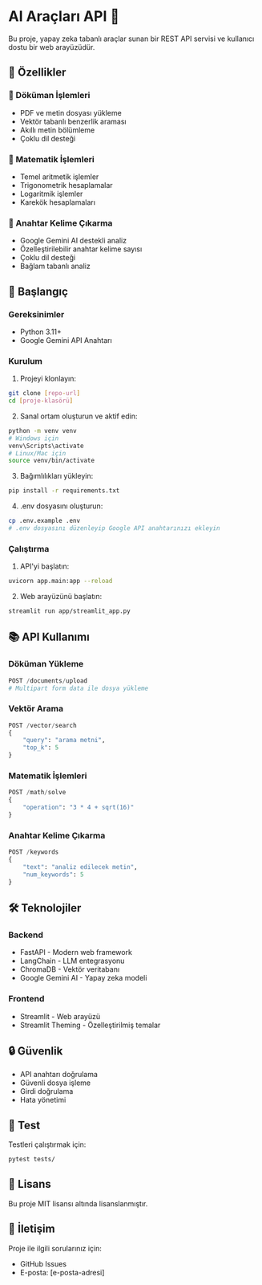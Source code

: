 # AI Araçları API 🤖

Bu proje, yapay zeka tabanlı araçlar sunan bir REST API servisi ve kullanıcı dostu bir web arayüzüdür.

## 🌟 Özellikler

### 📝 Döküman İşlemleri
- PDF ve metin dosyası yükleme
- Vektör tabanlı benzerlik araması
- Akıllı metin bölümleme
- Çoklu dil desteği

### 🔢 Matematik İşlemleri
- Temel aritmetik işlemler
- Trigonometrik hesaplamalar
- Logaritmik işlemler
- Karekök hesaplamaları

### 🔑 Anahtar Kelime Çıkarma
- Google Gemini AI destekli analiz
- Özelleştirilebilir anahtar kelime sayısı
- Çoklu dil desteği
- Bağlam tabanlı analiz

## 🚀 Başlangıç

### Gereksinimler
- Python 3.11+
- Google Gemini API Anahtarı

### Kurulum

1. Projeyi klonlayın:
```bash
git clone [repo-url]
cd [proje-klasörü]
```

2. Sanal ortam oluşturun ve aktif edin:
```bash
python -m venv venv
# Windows için
venv\Scripts\activate
# Linux/Mac için
source venv/bin/activate
```

3. Bağımlılıkları yükleyin:
```bash
pip install -r requirements.txt
```

4. .env dosyasını oluşturun:
```bash
cp .env.example .env
# .env dosyasını düzenleyip Google API anahtarınızı ekleyin
```

### Çalıştırma

1. API'yi başlatın:
```bash
uvicorn app.main:app --reload
```

2. Web arayüzünü başlatın:
```bash
streamlit run app/streamlit_app.py
```

## 📚 API Kullanımı

### Döküman Yükleme
```python
POST /documents/upload
# Multipart form data ile dosya yükleme
```

### Vektör Arama
```python
POST /vector/search
{
    "query": "arama metni",
    "top_k": 5
}
```

### Matematik İşlemleri
```python
POST /math/solve
{
    "operation": "3 * 4 + sqrt(16)"
}
```

### Anahtar Kelime Çıkarma
```python
POST /keywords
{
    "text": "analiz edilecek metin",
    "num_keywords": 5
}
```

## 🛠️ Teknolojiler

### Backend
- FastAPI - Modern web framework
- LangChain - LLM entegrasyonu
- ChromaDB - Vektör veritabanı
- Google Gemini AI - Yapay zeka modeli

### Frontend
- Streamlit - Web arayüzü
- Streamlit Theming - Özelleştirilmiş temalar

## 🔒 Güvenlik
- API anahtarı doğrulama
- Güvenli dosya işleme
- Girdi doğrulama
- Hata yönetimi

## 🧪 Test

Testleri çalıştırmak için:
```bash
pytest tests/
```

## 📝 Lisans

Bu proje MIT lisansı altında lisanslanmıştır.

## 👥 İletişim

Proje ile ilgili sorularınız için:
- GitHub Issues
- E-posta: [e-posta-adresi] 